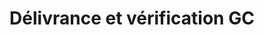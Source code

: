 ---
type: tags
layout: list
title: "Délivrance et vérification GC"
translationKey: "tag-gc-issue-verify"
---